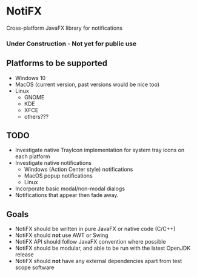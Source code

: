 # NotiFX
Cross-platform JavaFX library for notifications

### Under Construction - Not yet for public use

## Platforms to be supported
- Windows 10
- MacOS (current version, past versions would be nice too)
- Linux
  - GNOME
  - KDE
  - XFCE
  - others???

## TODO
- Investigate native TrayIcon implementation for system tray icons on each platform
- Investigate native notifications
  - Windows (Action Center style) notifications
  - MacOS popup notifications
  - Linux
- Incorporate basic modal/non-modal dialogs
- Notifications that appear then fade away.

## Goals
- NotiFX should be written in pure JavaFX or native code (C/C++)
- NotiFX should **not** use AWT or Swing
- NotiFX API should follow JavaFX convention where possible
- NotiFX should be modular, and able to be run with the latest OpenJDK release
- NotiFX should **not** have any external dependencies apart from test scope software
